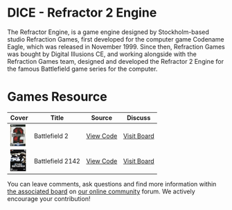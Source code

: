 # DICE - Refractor 2 Engine

The Refractor Engine, is a game engine designed by Stockholm-based studio Refraction Games, first developed for the computer game Codename Eagle, which was released in November 1999. Since then, Refraction Games was bought by Digital Illusions CE, and working alongside with the Refraction Games team, designed and developed the Refractor 2 Engine for the famous Battlefield game series for the computer.

# Games Resource

| Cover | Title  | Source | Discuss |
| ----- | ------ | ------ | ------- |
| <img src="battlefield-2.jpg" alt="Battlefield 2" title="Battlefield 2" height="50" /> | Battlefield 2 | [View Code](https://github.com/devious100/base/tree/master/engines/refractor-2/battlefield-2) | [Visit Board](https://devious100.com/forum/base/engines/refractor-2/battlefield-2) |
| <img src="battlefield-2142.jpg" alt="Battlefield 2142" title="Battlefield 2142" height="50" /> | Battlefield 2142 | [View Code](https://github.com/devious100/base/tree/master/engines/refractor-2/battlefield-2142) | [Visit Board](https://devious100.com/forum/base/engines/refractor-2/battlefield-2142) |

You can leave comments, ask questions and find more information within [the associated board](https://devious100.com/forum/base/engines/refractor-2) on [our online community](https://devious100.com) forum. We actively encourage your contribution!
